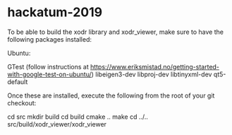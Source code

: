 # hackatum-2019

To be able to build the xodr library and xodr_viewer, make sure to have the following packages installed:

Ubuntu:

GTest (follow instructions at https://www.eriksmistad.no/getting-started-with-google-test-on-ubuntu/)
libeigen3-dev
libproj-dev
libtinyxml-dev
qt5-default

Once these are installed, execute the following from the root of your git checkout:

cd src
mkdir build
cd build
cmake ..
make
cd ../..
src/build/xodr_viewer/xodr_viewer
